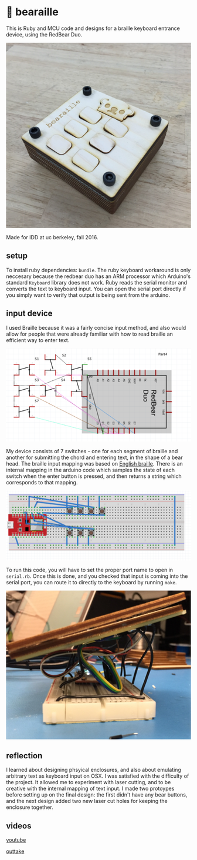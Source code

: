 :bear: bearaille
===============

This is Ruby and MCU code and designs for a braille keyboard entrance device,
using the RedBear Duo.

![bearaille](/images/finished.jpg)

Made for IDD at uc berkeley, fall 2016.


## setup

To install ruby dependencies: `bundle`. The ruby keyboard workaround is only
neccesary because the redbear duo has an ARM processor which Arduino's standard
`Keyboard` library does not work. Ruby reads the serial monitor and converts
the text to keyboard input. You can open the serial port directly if you simply
want to verify that output is being sent from the arduino.


## input device

I used Braille because it was a fairly concise input method, and also would
allow for people that were already familiar with how to read braille an
efficient way to enter text.

![schematic](/images/schematic.png)

My device consists of 7 switches - one for each segment of braille and another
for submitting the chord and entering text, in the shape of a bear head. The
braille input mapping was based on [English braille][eng]. There is an internal
mapping in the arduino code which samples the state of each switch when the
enter button is pressed, and then returns a string which corresponds to that
mapping.

![wiring](/images/wiring.png)

To run this code, you will have to set the proper port name to open in
`serial.rb`. Once this is done, and you checked that input is coming into the
serial port, you can route it to directly to the keyboard by running `make`.

![under](/images/under-wiring.jpg)

[eng]:https://en.wikipedia.org/wiki/English_Braille


## reflection

I learned about designing phsyical enclosures, and also about emulating
arbitrary text as keyboard input on OSX. I was satisfied with the difficulty of
the project. It allowed me to experiment with laser cutting, and to be creative
with the internal mapping of text input. I made two protoypes before setting up
on the final design: the first didn't have any bear buttons, and the next
design added two new laser cut holes for keeping the enclosure together.


## videos

[youtube]()

[outtake]()

